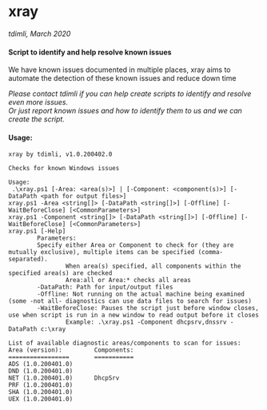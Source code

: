 # xray 
*tdimli, March 2020*

#### Script to identify and help resolve known issues

We have known issues documented in multiple places, xray aims to automate the detection of these known issues and reduce down time

*Please contact tdimli if you can help create scripts to identify and resolve even more issues.  
Or just report known issues and how to identify them to us and we can create the script.*

#### Usage:
```
xray by tdimli, v1.0.200402.0

Checks for known Windows issues

Usage:
 .\xray.ps1 [-Area: <area(s)>] | [-Component: <component(s)>] [-DataPath <path for output files>]
xray.ps1 -Area <string[]> [-DataPath <string[]>] [-Offline] [-WaitBeforeClose] [<CommonParameters>]
xray.ps1 -Component <string[]> [-DataPath <string[]>] [-Offline] [-WaitBeforeClose] [<CommonParameters>]
xray.ps1 [-Help]
        Parameters:
        Specify either Area or Component to check for (they are mutually exclusive), multiple items can be specified (comma-separated).
                When area(s) specified, all components within the specified area(s) are checked
                Area:all or Area:* checks all areas
        -DataPath: Path for input/output files
        -Offline: Not running on the actual machine being examined (some -not all- diagnostics can use data files to search for issues)
        -WaitBeforeClose: Pauses the script just before window closes, use when script is run in a new window to read output before it closes
                Example: .\xray.ps1 -Component dhcpsrv,dnssrv -DataPath c:\xray

List of available diagnostic areas/components to scan for issues:
Area (version):         Components:
=================       ===========
ADS (1.0.200401.0)
DND (1.0.200401.0)
NET (1.0.200401.0)      DhcpSrv
PRF (1.0.200401.0)
SHA (1.0.200401.0)
UEX (1.0.200401.0)
```
